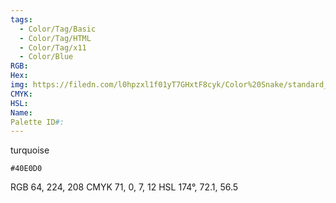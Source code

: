 ```yaml
---
tags:
  - Color/Tag/Basic
  - Color/Tag/HTML
  - Color/Tag/x11
  - Color/Blue
RGB: 
Hex: 
img: https://filedn.com/l0hpzxl1f01yT7GHxtF8cyk/Color%20Snake/standard_csv_to_svg/%23/40E0D0.svg
CMYK: 
HSL: 
Name: 
Palette ID#:
---
```

turquoise
```palette
#40E0D0
```
RGB 64, 224, 208
CMYK	71, 0, 7, 12
HSL	174°, 72.1, 56.5
